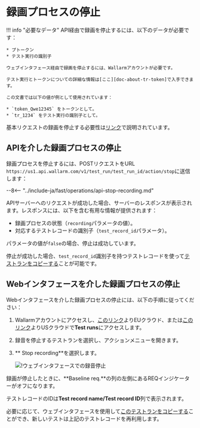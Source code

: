 [img-stop-recording-item]:  ../../images/fast/operations/common/stop-recording/stop-recording-gui.png

[doc-about-tr-token]:       internals.md
[doc-testrun-copying-api]:  copy-testrun.md#copying-a-test-run-via-an-api
[doc-testrun-copying-gui]:  copy-testrun.md#copying-a-test-run-via-web-interface

[link-stop-explained]:      internals.md#test-run-execution-flow-baseline-requests-recording-takes-place


#   録画プロセスの停止

!!! info "必要なデータ"
    API経由で録画を停止するには、以下のデータが必要です：
    
    * プトークン
    * テスト実行の識別子

    ウェブインタフェース経由で録画を停止するには、Wallarmアカウントが必要です。
    
    テスト実行とトークンについての詳細な情報は[ここ][doc-about-tr-token]で入手できます。
    
    この文書では以下の値が例として使用されています：
        
    * `token_Qwe12345` をトークンとして。
    * `tr_1234` をテスト実行の識別子として。

基本リクエストの録画を停止する必要性は[リンク][link-stop-explained]で説明されています。 

## APIを介した録画プロセスの停止

録画プロセスを停止するには、POSTリクエストをURL `https://us1.api.wallarm.com/v1/test_run/test_run_id/action/stop`に送信します：

--8<-- "../include-ja/fast/operations/api-stop-recording.md"

APIサーバーへのリクエストが成功した場合、サーバーのレスポンスが表示されます。レスポンスには、以下を含む有用な情報が提供されます：
* 録画プロセスの状態（`recording`パラメータの値）。
* 対応するテストレコードの識別子（`test_record_id`パラメータ）。

パラメータの値が`false`の場合、停止は成功しています。

停止が成功した場合、`test_record_id`識別子を持つテストレコードを使って[テストランをコピーする][doc-testrun-copying-api]ことが可能です。

## Webインタフェースを介した録画プロセスの停止

Webインタフェースを介した録画プロセスの停止には、以下の手順に従ってください：

1. Wallarmアカウントにアクセスし、[このリンク](https://my.wallarm.com/testing/testruns)よりEUクラウド、または[このリンク](https://us1.my.wallarm.com/testing/testruns)よりUSクラウドで**Test runs**にアクセスします。

2. 録音を停止するテストランを選択し、アクションメニューを開きます。

3. ** Stop recording**を選択します。

    ![!ウェブインタフェースでの録音停止][img-stop-recording-item]

録画が停止したときに、**Baseline req.**の列の左側にあるREQインジケーターがオフになります。

テストレコードのIDは**Test record name/Test record ID**列で表示されます。

必要に応じて、ウェブインタフェースを使用して[このテストランをコピーする][doc-testrun-copying-gui]ことができ、新しいテストは上記のテストレコードを再利用します。